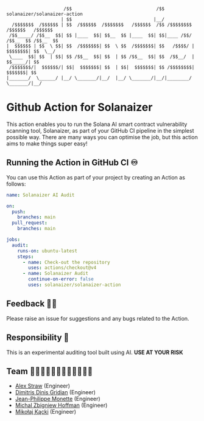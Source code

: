 ```
                     /$$                               /$$   solanaizer/solanaizer-action
                    | $$                              |__/ 
  /$$$$$$$  /$$$$$$ | $$  /$$$$$$  /$$$$$$$   /$$$$$$  /$$ /$$$$$$$$  /$$$$$$   /$$$$$$
 /$$_____/ /$$__  $$| $$ |____  $$| $$__  $$ |____  $$| $$|____ /$$/ /$$__  $$ /$$__  $$
|  $$$$$$ | $$  \ $$| $$  /$$$$$$$| $$  \ $$  /$$$$$$$| $$   /$$$$/ | $$$$$$$$| $$  \__/
 \____  $$| $$  | $$| $$ /$$__  $$| $$  | $$ /$$__  $$| $$  /$$__/  | $$_____/| $$
 /$$$$$$$/|  $$$$$$/| $$|  $$$$$$$| $$  | $$|  $$$$$$$| $$ /$$$$$$$$|  $$$$$$$| $$
|_______/  \______/ |__/ \_______/|__/  |__/ \_______/|__/|________/ \_______/|__/
```

# Github Action for Solanaizer

This action enables you to run the Solana AI smart contract vulnerability scanning tool, Solanaizer, as part of your GitHub CI pipeline in the simplest possible way. There are many ways you can optimise the job, but this action aims to make things super easy!

## Running the Action in GitHub CI ♾️

You can use this Action as part of your project by creating an Action as follows:

```yaml
name: Solanaizer AI Audit

on:
  push:
    branches: main
  pull_request:
    branches: main

jobs:
  audit:
    runs-on: ubuntu-latest
    steps:
      - name: Check-out the repository
        uses: actions/checkout@v4
      - name: Solanaizer Audit
        continue-on-error: false
        uses: solanaizer/solanaizer-action
```

## Feedback 🤜🤛

Please raise an issue for suggestions and any bugs related to the Action.

## Responsibility 🤙

This is an experimental auditing tool built using AI. **USE AT YOUR RISK**

## Team 👨🏻‍💻👨🏻‍💻👨🏻‍💻👨🏻‍💻

- [Alex Straw](https://github.com/alex-straw) (Engineer)
- [Dimitris Dinis Gridian](https://github.com/DinisDimitris) (Engineer)
- [Jean-Philippe Monette](https://github.com/jpmonette) (Engineer)
- [Michal Zbigniew Hoffman](https://github.com/MZHoffman) (Engineer)
- [Mikołaj Kącki](https://github.com/mkacki98) (Engineer)
